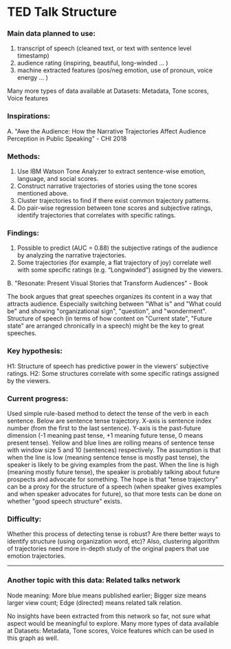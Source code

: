 # TED Talk Structure

### Main data planned to use: 
1. transcript of speech (cleaned text, or text with sentence level timestamp)  
2. audience rating (inspiring, beautiful, long-winded ... )  
3. machine extracted features (pos/neg emotion, use of pronoun, voice energy ... )

Many more types of data available at Datasets: Metadata, Tone scores, Voice features

### Inspirations:
A. "Awe the Audience: How the Narrative Trajectories Affect Audience Perception in Public Speaking" - CHI 2018

### Methods:
1. Use IBM Watson Tone Analyzer to extract sentence-wise emotion, language, and social scores. 
2. Construct narrative trajectories of stories using the tone scores mentioned above. 
3. Cluster trajectories to find if there exist common trajectory patterns.
4. Do pair-wise regression between tone scores and subjective ratings, identify trajectories that correlates with specific ratings.

### Findings:
1. Possible to predict (AUC = 0.88) the subjective ratings of the audience by analyzing the narrative trajectories. 
2. Some trajectories (for example, a flat trajectory of joy) correlate well with some specific ratings (e.g. “Longwinded”) assigned by the viewers. 

B. "Resonate: Present Visual Stories that Transform Audiences" - Book

The book argues that great speeches organizes its content in a way that attracts audience. Especially switching between "What is" and "What could be" and showing "organizational sign", "question", and "wonderment".
Structure of speech (in terms of how content on "Current state", "Future state" are arranged chronically in a speech) might be the key to great speeches. 

### Key hypothesis:

H1: Structure of speech has predictive power in the viewers' subjective ratings. 
H2: Some structures correlate with some specific ratings assigned by the viewers. 

### Current progress:

Used simple rule-based method to detect the tense of the verb in each sentence. Below are sentence tense trajectory. X-axis is sentence index number (from the first to the last sentence). Y-axis is the past-future dimension (-1 meaning past tense, +1 meaning future tense, 0 means present tense). Yellow and blue lines are rolling means of sentence tense with window size 5 and 10 (sentences) respectively.
The assumption is that when the line is low (meaning sentence tense is mostly past tense), the speaker is likely to be giving examples from the past. When the line is high (meaning mostly future tense), the speaker is probably talking about future prospects and advocate for something. The hope is that "tense trajectory" can be a proxy for the structure of a speech (when speaker gives examples and when speaker advocates for future), so that more tests can be done on whether "good speech structure" exists.

### Difficulty:
Whether this process of detecting tense is robust? Are there better ways to identify structure (using organization word, etc)? Also, clustering algorithm of trajectories need more in-depth study of the original papers that use emotion trajectories.

__________________________________________________________________________

### Another topic with this data: Related talks network 


Node meaning: More blue means published earlier; Bigger size means larger view count; Edge (directed) means related talk relation.

No insights have been extracted from this network so far, not sure what aspect would be meaningful to explore. Many more types of data available at Datasets: Metadata, Tone scores, Voice features which can be used in this graph as well.
